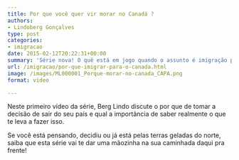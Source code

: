```yaml
---
title: Por que você quer vir morar no Canadá ?
authors:
- Lindoberg Gonçalves
type: post
categories:
- imigracao
date: 2015-02-12T20:22:31+00:00
summary: 'Série nova! O quê está em jogo quando o assunto é imigração para o Canadá? '
url: /imigracao/por-que-imigrar-para-o-canada.html
image: /images/ML000001_Porque-morar-no-canada_CAPA.png
format: video

---
```

Neste primeiro vídeo da série, Berg Lindo discute o por que de tomar a decisão de sair do seu país e qual a importância de saber realmente o que te leva a fazer isso.

Se você está pensando, decidiu ou já está pelas terras geladas do norte, saiba que esta série vai te dar uma mãozinha na sua caminhada daqui pra frente!